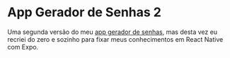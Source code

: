 # App Gerador de Senhas 2
Uma segunda versão do meu [app gerador de senhas](https://github.com/williamsdavid5/Primeiro-app-react-native), mas desta vez eu recriei do zero e sozinho para fixar meus conhecimentos em React Native com Expo.
